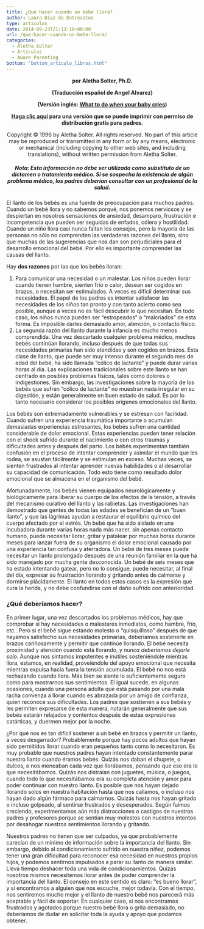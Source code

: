 ```yaml
---
title: ¿Qué hacer cuando un bebé llora?
author: Laura Díaz de Entresotos
type: articulos
date: 2014-09-23T21:13:10+00:00
url: /que-hacer-cuando-un-bebe-llora/
categories:
  - Aletha Solter
  - Artículos
  - Aware Parenting
bottom: "bottom_articulo_libros.html"
---
```

<p style="text-align: center;">
  <b>por Aletha Solter, Ph.D.</b>
</p>

<p style="text-align: center;">
  <b>(Traducción español de Angel Alvarez)</b>
</p>

<p style="text-align: center;">
  <b>(Versión inglés: </b><a href="http://www.awareparenting.com/article1.htm"><b>What to do when your baby cries</b></a><b>)</b>
</p>

<p style="text-align: center;">
  <a href="http://www.awareparenting.com/llorabebe.pdf"><b>Haga clic aquí</b></a><b> para una versión que se puede imprimir con permiso de distribución gratis para padres.</b>
</p>

<p style="text-align: center;">
  Copyright © 1996 by Aletha Solter. All rights reserved. No part of this article may be reproduced or transmitted in any form or by any means, electronic or mechanical (including copying to other web sites, and including translations), without written permission from Aletha Solter.
</p>

<h5 style="text-align: center;">
  Nota: Esta información no debe ser utilizada como substituto de un dictamen o tratamiento médico. Si se sospecha la existencia de algún problema médico, los padres deberían consultar con un profesional de la salud.
</h5>

##### 

El llanto de los bebés es una fuente de preocupación para muchos padres. Cuando un bebé llora y no sabemos porqué, nos ponemos nerviosos y se despiertan en nosotros sensaciones de ansiedad, desamparo, frustración e incompetencia que pueden ser seguidas de enfados, cólera y hostilidad. Cuando un niño llora casi nunca faltan los consejos, pero la mayoría de las personas no sólo no comprenden las verdaderas razones del llanto, sino que muchas de las sugerencias que nos dan son perjudiciales para el desarrollo emocional del bebé. Por ello es importante comprender las causas del llanto.

Hay **dos razones** por las que los bebés lloran:

  1. Para comunicar una necesidad o un malestar. Los niños pueden llorar cuando tienen hambre, sienten frío o calor, desean ser cogidos en brazos, o necesitan ser estimulados. A veces es difícil determinar sus necesidades. El papel de los padres es intentar satisfacer las necesidades de los niños tan pronto y con tanto acierto como sea posible, aunque a veces no es fácil descubrir lo que necesitan. En todo caso, los niños nunca pueden ser &#8220;estropeados&#8221; o &#8220;malcriados&#8221; de esta forma. Es imposible darles demasiado amor, atención, o contacto físico.
  2. La segunda razón del llanto durante la infancia es mucho menos comprendida. Una vez descartado cualquier problema médico, muchos bebés continúan llorando, incluso después de que todas sus necesidades primarias han sido atendidas y son cogidos en brazos. Esta clase de llanto, que puede ser muy intenso durante el segundo mes de edad del bebé, ha sido llamada &#8220;cólico de lactante&#8221; y puede durar varias horas al día. Las explicaciones tradicionales sobre este llanto se han centrado en posibles problemas físicos, tales como dolores o indigestiones. Sin embargo, las investigaciones sobre la mayoría de los bebés que sufren &#8220;cólico de lactante&#8221; no muestran nada irregular en su digestión, y están generalmente en buen estado de salud. Es por lo tanto necesario considerar los posibles orígenes emocionales del llanto.

Los bebés son extremadamente vulnerables y se estresan con facilidad. Cuando sufren una experiencia traumática importante o acumulan demasiadas experiencias estresantes, los bebés sufren una cantidad considerable de dolor emocional. Estas experiencias pueden tener relación con el shock sufrido durante el nacimiento o con otros traumas y dificultades antes y después del parto. Los bebés experimentan también confusión en el proceso de intentar comprender y asimilar el mundo que les rodea, se asustan fácilmente y se estimulan en exceso. Muchas veces, se sienten frustrados al intentar aprender nuevas habilidades o al desarrollar su capacidad de comunicación. Todo esto tiene como resultado dolor emocional que se almacena en el organismo del bebé.

Afortunadamente, los bebés vienen equipados neurológicamente y biológicamente para liberar su cuerpo de los efectos de la tensión, a través del mecanismo curativo del llanto y las rabietas. Las investigaciones han demostrado que gentes de todas las edades se benefician de un &#8220;buen llanto&#8221;, y que las lágrimas ayudan a restaurar el equilibrio químico del cuerpo afectado por el estrés. Un bebé que ha sido aislado en una incubadora durante varias horas nada más nacer, sin apenas contacto humano, puede necesitar llorar, gritar y patalear por muchas horas durante meses para lanzar fuera de su organismo el dolor emocional causado por una experiencia tan confusa y aterradora. Un bebé de tres meses puede necesitar un llanto prolongado después de una reunión familiar en la que ha sido manejado por mucha gente desconocida. Un bebé de seis meses que ha estado intentando gatear, pero no lo consigue, puede necesitar, al final del día, expresar su frustración llorando y gritando antes de calmarse y dormirse plácidamente. El llanto en todos estos casos es la expresión que cura la herida, y no debe confundirse con el daño sufrido con anterioridad.

### ¿Qué deberíamos hacer?

En primer lugar, una vez descartados los problemas médicos, hay que comprobar si hay necesidades o malestares inmediatos, como hambre, frío, etc.. Pero si el bebé sigue estando molesto o &#8220;quisquilloso&#8221; después de que hayamos satisfecho sus necesidades primarias, deberíamos sostenerle en brazos cariñosamente y permitir que continúe llorando. El bebé necesita proximidad y atención cuando está llorando, y _nunca deberíamos dejarle solo._ Aunque nos sintamos impotentes e inútiles sosteniéndole mientras llora, estamos, en realidad, proveiéndole del apoyo emocional que necesita mientras expulsa hacia fuera la tensión acumulada. El bebé no nos está rechazando cuando llora. Más bien se siente lo suficientemente seguro como para mostrarnos sus sentimientos. El igual sucede, en algunas ocasiones, cuando una persona adulta que está pasando por una mala racha comienza a llorar cuando es abrazada por un amigo de confianza, quien reconoce sus dificultades. Los padres que sostienen a sus bebés y les permiten expresarse de esta manera, notarán generalmente que sus bebés estarán relajados y contentos después de estas expresiones catárticas, y duermen mejor por la noche.

¿Por qué nos es tan difícil sostener a un bebé en brazos y permitir un llanto, a veces desgarrador? Probablemente porque hay pocos adultos que hayan sido permitidos llorar cuando eran pequeños tanto como lo necesitaron. Es muy probable que nuestros padres hayan intentado constantemente parar nuestro llanto cuando éramos bebés. Quizás nos daban el chupete, o dulces, o nos meneaban cada vez que llorábamos, pensando que eso era lo que necesitábamos. Quizás nos distraían con juguetes, música, o juegos, cuando todo lo que necesitábamos era su completa atención y amor para poder continuar con nuestro llanto. Es posible que nos hayan dejado llorando solos en nuestra habitación hasta que nos callamos, o incluso nos hayan dado algún fármaco para calmarnos. Quizás hasta nos hayan gritado o incluso golpeado, al sentirse frustrados y desesperados. Según fuimos creciendo, experimentamos aún más distracciones o castigos de nuestros padres y profesores porque se sentían muy molestos con nuestros intentos por desahogar nuestros sentimientos llorando y gritando.

Nuestros padres no tienen que ser culpados, ya que probablemente carecían de un mínimo de información sobre la importancia del llanto. Sin embargo, debido al condicionamiento sufrido en nuestra niñez, podemos tener una gran dificultad para reconocer esa necesidad en nuestros propios hijos, y podemos sentirnos impulsados a parar su llanto de manera similar. Lleva tiempo deshacer toda una vida de condicionamientos. Quizás nosotros mismos necesitemos llorar antes de poder comprender la importancia del llanto. El consejo en este sentido es claro: &#8220;es bueno llorar&#8221;, y si encontramos a alguien que nos escuche, mejor todavía. Con el tiempo, nos sentiremos mucho mejor y el llanto de nuestro bebé nos parecerá más aceptable y fácil de soportar. En cualquier caso, si nos encontramos frustrados y agotados porque nuestro bebé llora o grita demasiado, no deberíamos de dudar en solicitar toda la ayuda y apoyo que podamos obtener.
